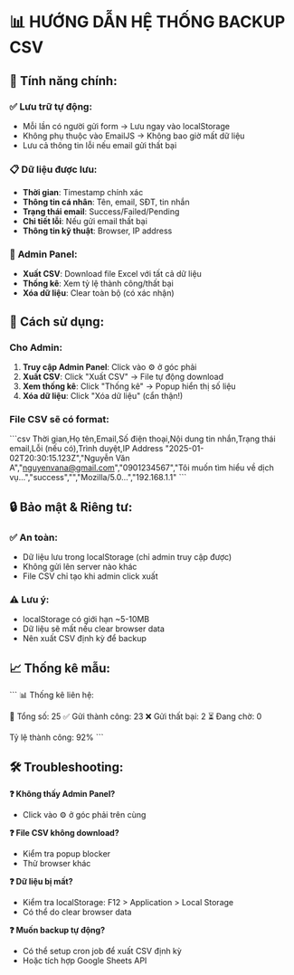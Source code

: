 # 📊 HƯỚNG DẪN HỆ THỐNG BACKUP CSV

## 🎯 Tính năng chính:

### ✅ **Lưu trữ tự động:**
- Mỗi lần có người gửi form → Lưu ngay vào localStorage
- Không phụ thuộc vào EmailJS → Không bao giờ mất dữ liệu
- Lưu cả thông tin lỗi nếu email gửi thất bại

### 📋 **Dữ liệu được lưu:**
- **Thời gian**: Timestamp chính xác
- **Thông tin cá nhân**: Tên, email, SĐT, tin nhắn
- **Trạng thái email**: Success/Failed/Pending
- **Chi tiết lỗi**: Nếu gửi email thất bại
- **Thông tin kỹ thuật**: Browser, IP address

### 🔧 **Admin Panel:**
- **Xuất CSV**: Download file Excel với tất cả dữ liệu
- **Thống kê**: Xem tỷ lệ thành công/thất bại
- **Xóa dữ liệu**: Clear toàn bộ (có xác nhận)

## 🚀 Cách sử dụng:

### **Cho Admin:**
1. **Truy cập Admin Panel**: Click vào ⚙️ ở góc phải
2. **Xuất CSV**: Click "Xuất CSV" → File tự động download
3. **Xem thống kê**: Click "Thống kê" → Popup hiển thị số liệu
4. **Xóa dữ liệu**: Click "Xóa dữ liệu" (cẩn thận!)

### **File CSV sẽ có format:**
\`\`\`csv
Thời gian,Họ tên,Email,Số điện thoại,Nội dung tin nhắn,Trạng thái email,Lỗi (nếu có),Trình duyệt,IP Address
"2025-01-02T20:30:15.123Z","Nguyễn Văn A","nguyenvana@gmail.com","0901234567","Tôi muốn tìm hiểu về dịch vụ...","success","","Mozilla/5.0...","192.168.1.1"
\`\`\`

## 🔒 **Bảo mật & Riêng tư:**

### ✅ **An toàn:**
- Dữ liệu lưu trong localStorage (chỉ admin truy cập được)
- Không gửi lên server nào khác
- File CSV chỉ tạo khi admin click xuất

### ⚠️ **Lưu ý:**
- localStorage có giới hạn ~5-10MB
- Dữ liệu sẽ mất nếu clear browser data
- Nên xuất CSV định kỳ để backup

## 📈 **Thống kê mẫu:**
\`\`\`
📊 Thống kê liên hệ:

📝 Tổng số: 25
✅ Gửi thành công: 23
❌ Gửi thất bại: 2
⏳ Đang chờ: 0

Tỷ lệ thành công: 92%
\`\`\`

## 🛠️ **Troubleshooting:**

**❓ Không thấy Admin Panel?**
- Click vào ⚙️ ở góc phải trên cùng

**❓ File CSV không download?**
- Kiểm tra popup blocker
- Thử browser khác

**❓ Dữ liệu bị mất?**
- Kiểm tra localStorage: F12 > Application > Local Storage
- Có thể do clear browser data

**❓ Muốn backup tự động?**
- Có thể setup cron job để xuất CSV định kỳ
- Hoặc tích hợp Google Sheets API
